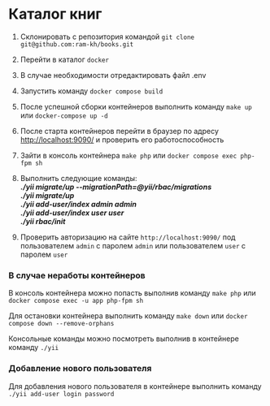 # Каталог книг

1. Склонировать с репозитория командой `git clone git@github.com:ram-kh/books.git`
2. Перейти в каталог `docker`
3. В случае необходимости отредактировать файл .env
4. Запустить команду `docker compose build`
5. После успешной сборки контейнеров выполнить команду `make up` или `docker-compose up -d`
6. После старта контейнеров перейти в браузер по адресу <http://localhost:9090/> и проверить его работоспособность
7. Зайти в консоль контейнера `make php` или `docker compose exec php-fpm sh`
8. Выполнить следующие команды:  
   ***./yii migrate/up --migrationPath=@yii/rbac/migrations***  
   ***./yii migrate/up***  
   ***./yii add-user/index admin admin***  
   ***./yii add-user/index user user***  
   ***./yii rbac/init***    

9. Проверить авторизацию на сайте `http://localhost:9090/` под пользователем `admin` с паролем `admin` или пользователем `user` с паролем `user`


### В случае неработы контейнеров
В консоль контейнера можно попасть выполнив команду `make php` или `docker compose exec -u app php-fpm sh`

Для остановки контейнера выполнить команду `make down` или `docker compose down --remove-orphans`

Консольные команды можно посмотреть выполнив в контейнере команду `./yii`

### Добавление нового пользователя
Для добавления нового пользователя в контейнере выполнить команду `./yii add-user login password`





